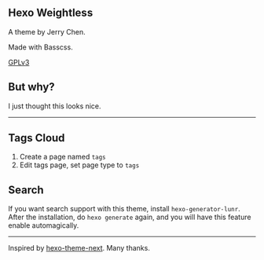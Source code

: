 ## Hexo Weightless

A theme by Jerry Chen.

Made with Basscss.

[GPLv3](http://www.gnu.org/licenses/gpl-3.0.en.html)

## But why?

I just thought this looks nice.

---

## Tags Cloud

1. Create a page named `tags`
2. Edit tags page, set page type to `tags`

## Search

If you want search support with this theme, install `hexo-generator-lunr`. After the installation, do `hexo generate` again, and you will have this feature enable automagically. 

---

Inspired by [hexo-theme-next](https://github.com/iissnan/hexo-theme-next). Many thanks.